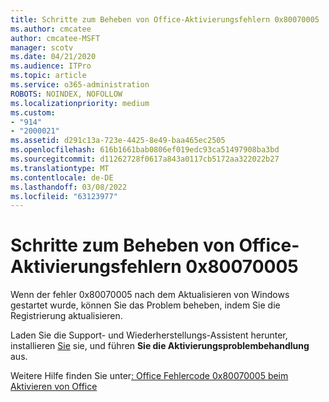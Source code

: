 ```yaml
---
title: Schritte zum Beheben von Office-Aktivierungsfehlern 0x80070005
ms.author: cmcatee
author: cmcatee-MSFT
manager: scotv
ms.date: 04/21/2020
ms.audience: ITPro
ms.topic: article
ms.service: o365-administration
ROBOTS: NOINDEX, NOFOLLOW
ms.localizationpriority: medium
ms.custom:
- "914"
- "2000021"
ms.assetid: d291c13a-723e-4425-8e49-baa465ec2505
ms.openlocfilehash: 616b1661bab0806ef019edc93ca51497908ba3bd
ms.sourcegitcommit: d11262728f0617a843a0117cb5172aa322022b27
ms.translationtype: MT
ms.contentlocale: de-DE
ms.lasthandoff: 03/08/2022
ms.locfileid: "63123977"
---
```

# <a name="steps-to-resolve-office-activation-error-0x80070005"></a>Schritte zum Beheben von Office-Aktivierungsfehlern 0x80070005

Wenn der fehler 0x80070005 nach dem Aktualisieren von Windows gestartet wurde, können Sie das Problem beheben, indem Sie die Registrierung aktualisieren.
  
Laden Sie die Support- und Wiederherstellungs-Assistent herunter, installieren [Sie](https://aka.ms/SARA-OfficeActivation-Alchemy) sie, und führen **Sie die Aktivierungsproblembehandlung** aus.
  
Weitere Hilfe finden Sie unter[: Office Fehlercode 0x80070005 beim Aktivieren von Office](https://support.office.com/article/7aa7600f-df57-4aef-81d2-25509c66f865)
  